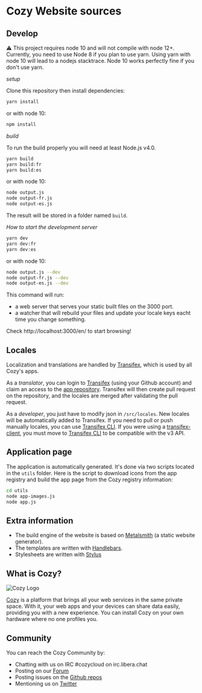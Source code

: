 # Cozy Website sources

## Develop

⚠️ This project requires node 10 and will not compile with node 12+.
Currently, you need to use Node 8 if you plan to use yarn. Using yarn with node 10 will lead to a nodejs stacktrace.
Node 10 works perfectly fine if you don't use yarn.

*setup*

Clone this repository then install dependencies:

```bash
yarn install
```

or with node 10:

```bash
npm install
```

*build*

To run the build properly you will need at least Node.js v4.0.

```bash
yarn build
yarn build:fr
yarn build:es
```
or with node 10:

```bash
node output.js
node output-fr.js
node output-es.js
```

The result will be stored in a folder named `build`.

*How to start the development server*

```bash
yarn dev
yarn dev:fr
yarn dev:es
```

or with node 10:

```bash
node output.js --dev
node output-fr.js --dev
node output-es.js --dev
```

This command will run:

* a web server that serves your static built files on the 3000 port.
* a watcher that will rebuild your files and update your locale keys eacht time you change something.

Check http://localhost:3000/en/ to start browsing!


## Locales

Localization and translations are handled by [Transifex][tx], which is used by all Cozy's apps.

As a _translator_, you can login to [Transifex][tx-signin] (using your Github account) and claim an access to the [app repository][tx-app]. Transifex will then create pull request on the repository, and the locales are merged after validating the pull request.

As a _developer_, you just have to modify json in `/src/locales`. New locales will be automatically added to Transifex. If you need to pull or push manually locales, you can use [Transifex CLI](tx-cli). If you were using a [transifex-client](tx-client), you must move to [Transifex CLI](tx-cli) to be compatible with the v3 API.

## Application page

The application is automatically generated. It's done via two scripts located
in the `utils` folder. Here is the script to download icons from the app
registry and build the app page from the Cozy registry information:

```bash
cd utils
node app-images.js
node app.js
```

## Extra information

* The build engine of the website is based on [Metalsmith](http://metalsmith.io/) (a static website generator).
* The templates are written with [Handlebars](http://handlebarsjs.com/).
* Stylesheets are written with [Stylus](http://stylus-lang.com/)


## What is Cozy?

![Cozy
Logo](https://raw.github.com/cozy/cozy-setup/gh-pages/assets/images/happycloud.png)

[Cozy](http://cozy.io) is a platform that brings all your web services in the
same private space.  With it, your web apps and your devices can share data
easily, providing you with a new experience. You can install Cozy on your own
hardware where no one profiles you.

## Community

You can reach the Cozy Community by:

* Chatting with us on IRC #cozycloud on irc.libera.chat
* Posting on our [Forum](https://forum.cozy.io/)
* Posting issues on the [Github repos](https://github.com/cozy/)
* Mentioning us on [Twitter](http://twitter.com/cozycloud)

[tx]: https://www.transifex.com/cozy/
[tx-signin]: https://www.transifex.com/signin/
[tx-app]: https://www.transifex.com/cozy/cozy-site/dashboard/
[tx-cli]: https://developers.transifex.com/docs/cli
[tx-client]: https://github.com/transifex/transifex-client
